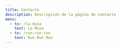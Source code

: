 ```yaml
---
title: Contacto
description: Descripción de la página de contacto
menu:
  - to: /la-musa
    text: La Musa
  - to: /run-run-run
    text: Run Run Run
---
```

